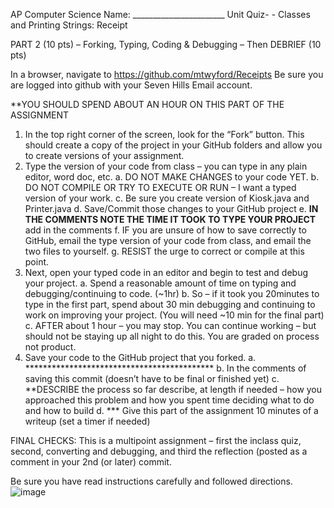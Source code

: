 AP Computer Science 								Name: _______________________
Unit Quiz- - Classes and Printing Strings:  Receipt


PART 2 (10 pts) – Forking, Typing, Coding & Debugging – Then DEBRIEF (10 pts)

In a browser, navigate to https://github.com/mtwyford/Receipts
Be sure you are logged into github with your Seven Hills Email account.

**YOU SHOULD SPEND ABOUT AN HOUR ON THIS PART OF THE ASSIGNMENT 
1.	In the top right corner of the screen, look for the “Fork” button.  This should create a copy of the project in your GitHub folders and allow you to create versions of your assignment.
2.	Type the version of your code from class – you can type in any plain editor, word doc, etc.
a.	DO NOT MAKE CHANGES to your code YET.
b.	DO NOT COMPILE OR TRY TO EXECUTE OR RUN – I want a typed version of your work.
c.	Be sure you create version of Kiosk.java and Printer.java
d.	Save/Commit those changes to your GitHub project
e.	**IN THE COMMENTS NOTE THE TIME IT TOOK TO TYPE YOUR PROJECT** add in the comments
f.	IF you are unsure of how to save correctly to GitHub, email the type version of your code from class, and email the two files to yourself.
g.	RESIST the urge to correct or compile at this point.
3.	Next, open your typed code in an editor and begin to test and debug your project.
a.	Spend a reasonable amount of time on typing and debugging/continuing to code. (~1hr)
b.	So – if it took you 20minutes to type in the first part, spend about 30 min debugging and continuing to work on improving your project. (You will need ~10 min for the final part)
c.	AFTER about 1 hour – you may stop.  You can continue working – but should not be staying up all night to do this.  You are graded on process not product.
4.	Save your code to the GitHub project that you forked.
a.	*******************************************
b.	In the comments of saving this commit (doesn’t have to be final or finished yet)
c.	**DESCRIBE the process so far describe, at length if needed – how you approached this problem and how you spent time deciding what to do and how to build
d.	*** Give this part of the assignment 10 minutes of a writeup (set a timer if needed)



FINAL CHECKS:  This is a multipoint assignment – first the inclass quiz, second, converting and debugging, and third the reflection (posted as a comment in your 2nd (or later) commit.  

Be sure you have read instructions carefully and followed directions.
![image](https://user-images.githubusercontent.com/12175344/138118502-d91bcad0-928b-44a1-b033-995d389303c0.png)
